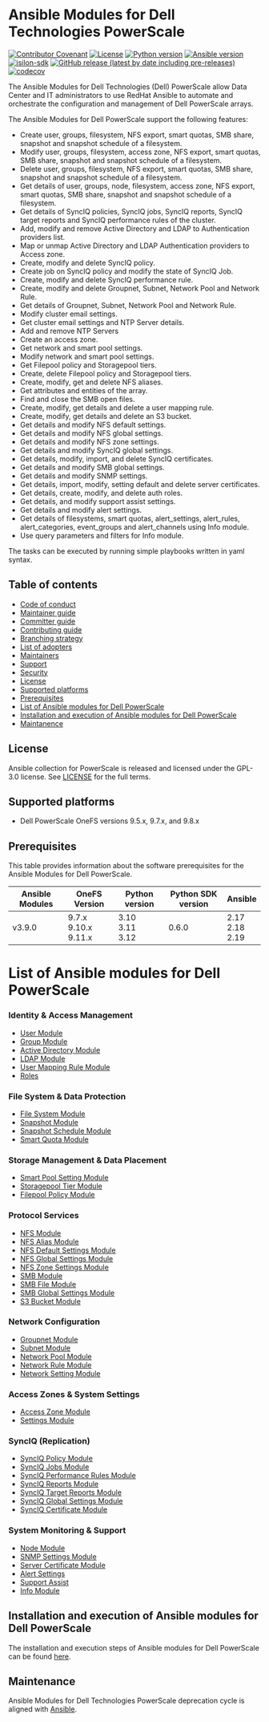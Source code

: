 # Ansible Modules for Dell Technologies PowerScale

[![Contributor Covenant](https://img.shields.io/badge/Contributor%20Covenant-v2.0%20adopted-ff69b4.svg)](https://github.com/dell/ansible-powerscale/blob/main/docs/CODE_OF_CONDUCT.md)
[![License](https://img.shields.io/github/license/dell/ansible-powerscale)](https://github.com/dell/ansible-powerscale/blob/main/LICENSE)
[![Python version](https://img.shields.io/badge/python-3.10+-blue.svg)](https://www.python.org/downloads/)
[![Ansible version](https://img.shields.io/badge/ansible-2.16+-blue.svg)](https://pypi.org/project/ansible/)
[![isilon-sdk](https://img.shields.io/github/v/release/dell/python-powerscale?include_prereleases&label=isilon-sdk&style=flat-square)](https://github.com/Isilon/isilon_sdk_python)
[![GitHub release (latest by date including pre-releases)](https://img.shields.io/github/v/release/dell/ansible-powerscale?include_prereleases&label=latest&style=flat-square)](https://github.com/dell/ansible-powerscale/releases)
[![codecov](https://codecov.io/gh/dell/ansible-powerscale/branch/main/graph/badge.svg)](https://app.codecov.io/gh/dell/ansible-powerscale)

The Ansible Modules for Dell Technologies (Dell) PowerScale allow Data Center and IT administrators to use RedHat Ansible to automate and orchestrate the configuration and management of Dell PowerScale arrays.

The Ansible Modules for Dell PowerScale support the following features:
- Create user, groups, filesystem, NFS export, smart quotas, SMB share, snapshot and snapshot schedule of a filesystem.
- Modify user, groups, filesystem, access zone, NFS export, smart quotas, SMB share, snapshot and snapshot schedule of a filesystem.
- Delete user, groups, filesystem, NFS export, smart quotas, SMB share, snapshot and snapshot schedule of a filesystem.
- Get details of user, groups, node, filesystem, access zone, NFS export, smart quotas, SMB share, snapshot and snapshot schedule of a filesystem.
- Get details of SyncIQ policies, SyncIQ jobs, SyncIQ reports, SyncIQ target reports and SyncIQ performance rules of the cluster.
- Add, modify and remove Active Directory and LDAP to Authentication providers list.
- Map or unmap Active Directory and LDAP Authentication providers to Access zone.
- Create, modify and delete SyncIQ policy.
- Create job on SyncIQ policy and modify the state of SyncIQ Job.
- Create, modify and delete SyncIQ performance rule.
- Create, modify and delete Groupnet, Subnet, Network Pool and Network Rule.
- Get details of Groupnet, Subnet, Network Pool and Network Rule.
- Modify cluster email settings.
- Get cluster email settings and NTP Server details.
- Add and remove NTP Servers
- Create an access zone.
- Get network and smart pool settings.
- Modify network and smart pool settings.
- Get Filepool policy and Storagepool tiers.
- Create, delete Filepool policy and Storagepool tiers.
- Create, modify, get and delete NFS aliases.
- Get attributes and entities of the array.
- Find and close the SMB open files.
- Create, modify, get details and delete a user mapping rule.
- Create, modify, get details and delete an S3 bucket.
- Get details and modify NFS default settings.
- Get details and modify NFS global settings.
- Get details and modify NFS zone settings.
- Get details and modify SyncIQ global settings.
- Get details, modify, import, and delete SyncIQ certificates.
- Get details and modify SMB global settings.
- Get details and modify SNMP settings.
- Get details, import, modify, setting default and delete server certificates.
- Get details, create, modify, and delete auth roles.
- Get details, and modify support assist settings.
- Get details and modify alert settings.
- Get details of filesystems, smart quotas, alert_settings, alert_rules, alert_categories, event_groups and alert_channels using Info module.
- Use query parameters and filters for Info module.

The tasks can be executed by running simple playbooks written in yaml syntax.

## Table of contents

* [Code of conduct](https://github.com/dell/ansible-powerscale/blob/main/docs/CODE_OF_CONDUCT.md)
* [Maintainer guide](https://github.com/dell/ansible-powerscale/blob/main/docs/MAINTAINER_GUIDE.md)
* [Committer guide](https://github.com/dell/ansible-powerscale/blob/main/docs/COMMITTER_GUIDE.md)
* [Contributing guide](https://github.com/dell/ansible-powerscale/blob/main/docs/CONTRIBUTING.md)
* [Branching strategy](https://github.com/dell/ansible-powerscale/blob/main/docs/BRANCHING.md)
* [List of adopters](https://github.com/dell/ansible-powerscale/blob/main/docs/ADOPTERS.md)
* [Maintainers](https://github.com/dell/ansible-powerscale/blob/main/docs/MAINTAINERS.md)
* [Support](https://github.com/dell/ansible-powerscale/blob/main/docs/SUPPORT.md)
* [Security](https://github.com/dell/ansible-powerscale/blob/main/docs/SECURITY.md)
* [License](#license)
* [Supported platforms](#supported-platforms)
* [Prerequisites](#prerequisites)
* [List of Ansible modules for Dell PowerScale](#list-of-ansible-modules-for-dell-powerscale)
* [Installation and execution of Ansible modules for Dell PowerScale](#installation-and-execution-of-ansible-modules-for-dell-powerscale)
* [Maintanence](#maintanence)

## License
Ansible collection for PowerScale is released and licensed under the GPL-3.0 license. See [LICENSE](https://github.com/dell/ansible-powerscale/blob/main/LICENSE) for the full terms.

## Supported platforms
  * Dell PowerScale OneFS versions 9.5.x, 9.7.x, and 9.8.x

## Prerequisites
This table provides information about the software prerequisites for the Ansible Modules for Dell PowerScale.

| **Ansible Modules** | **OneFS Version** | **Python version** | **Python SDK version** | **Ansible**              |
|---------------------|-----------------------|--------------------|----------------------------|--------------------------|
| v3.9.0 | 9.7.x <br> 9.10.x <br> 9.11.x | 3.10 <br> 3.11 <br> 3.12 | 0.6.0 | 2.17 <br> 2.18 <br> 2.19 |

# List of Ansible modules for Dell PowerScale

### Identity & Access Management

* [User Module](https://github.com/dell/ansible-powerscale/blob/main/docs/modules/user.rst)
* [Group Module](https://github.com/dell/ansible-powerscale/blob/main/docs/modules/group.rst)
* [Active Directory Module](https://github.com/dell/ansible-powerscale/blob/main/docs/modules/ads.rst)
* [LDAP Module](https://github.com/dell/ansible-powerscale/blob/main/docs/modules/ldap.rst)
* [User Mapping Rule Module](https://github.com/dell/ansible-powerscale/blob/main/docs/modules/user_mapping_rule.rst)
* [Roles](https://github.com/dell/ansible-powerscale/blob/main/docs/modules/roles.rst)

### File System & Data Protection

* [File System Module](https://github.com/dell/ansible-powerscale/blob/main/docs/modules/filesystem.rst)
* [Snapshot Module](https://github.com/dell/ansible-powerscale/blob/main/docs/modules/snapshot.rst)
* [Snapshot Schedule Module](https://github.com/dell/ansible-powerscale/blob/main/docs/modules/snapshotschedule.rst)
* [Smart Quota Module](https://github.com/dell/ansible-powerscale/blob/main/docs/modules/smartquota.rst)

### Storage Management & Data Placement

* [Smart Pool Setting Module](https://github.com/dell/ansible-powerscale/blob/main/docs/modules/smartpoolsettings.rst)
* [Storagepool Tier Module](https://github.com/dell/ansible-powerscale/blob/main/docs/modules/storagepooltier.rst)
* [Filepool Policy Module](https://github.com/dell/ansible-powerscale/blob/main/docs/modules/filepoolpolicy.rst)

### Protocol Services

* [NFS Module](https://github.com/dell/ansible-powerscale/blob/main/docs/modules/nfs.rst)
* [NFS Alias Module](https://github.com/dell/ansible-powerscale/tree/main/docs/modules/nfs_alias.rst)
* [NFS Default Settings Module](https://github.com/dell/ansible-powerscale/blob/main/docs/modules/nfs_default_settings.rst)
* [NFS Global Settings Module](https://github.com/dell/ansible-powerscale/blob/main/docs/modules/nfs_global_settings.rst)
* [NFS Zone Settings Module](https://github.com/dell/ansible-powerscale/blob/main/docs/modules/nfs_zone_settings.rst)
* [SMB Module](https://github.com/dell/ansible-powerscale/blob/main/docs/modules/smb.rst)
* [SMB File Module](https://github.com/dell/ansible-powerscale/blob/main/docs/modules/smb_file.rst)
* [SMB Global Settings Module](https://github.com/dell/ansible-powerscale/blob/main/docs/modules/smb_global_settings.rst)
* [S3 Bucket Module](https://github.com/dell/ansible-powerscale/blob/main/docs/modules/s3_bucket.rst)

### Network Configuration

* [Groupnet Module](https://github.com/dell/ansible-powerscale/tree/main/docs/modules/groupnet.rst)
* [Subnet Module](https://github.com/dell/ansible-powerscale/tree/main/docs/modules/subnet.rst)
* [Network Pool Module](https://github.com/dell/ansible-powerscale/tree/main/docs/modules/networkpool.rst)
* [Network Rule Module](https://github.com/dell/ansible-powerscale/tree/main/docs/modules/networkrule.rst)
* [Network Setting Module](https://github.com/dell/ansible-powerscale/blob/main/docs/modules/networksettings.rst)

### Access Zones & System Settings

* [Access Zone Module](https://github.com/dell/ansible-powerscale/blob/main/docs/modules/accesszone.rst)
* [Settings Module](https://github.com/dell/ansible-powerscale/tree/main/docs/modules/settings.rst)

### SyncIQ (Replication)

* [SyncIQ Policy Module](https://github.com/dell/ansible-powerscale/blob/main/docs/modules/synciqpolicy.rst)
* [SyncIQ Jobs Module](https://github.com/dell/ansible-powerscale/tree/main/docs/modules/synciqjob.rst)
* [SyncIQ Performance Rules Module](https://github.com/dell/ansible-powerscale/tree/main/docs/modules/synciqrules.rst)
* [SyncIQ Reports Module](https://github.com/dell/ansible-powerscale/tree/main/docs/modules/synciqreports.rst)
* [SyncIQ Target Reports Module](https://github.com/dell/ansible-powerscale/tree/main/docs/modules/synciqtargetreports.rst)
* [SyncIQ Global Settings Module](https://github.com/dell/ansible-powerscale/blob/main/docs/modules/synciq_global_settings.rst)
* [SyncIQ Certificate Module](https://github.com/dell/ansible-powerscale/blob/main/docs/modules/synciqcertificate.rst)

### System Monitoring & Support
* [Node Module](https://github.com/dell/ansible-powerscale/blob/main/docs/modules/node.rst)
* [SNMP Settings Module](https://github.com/dell/ansible-powerscale/blob/main/docs/modules/snmp_settings.rst)
* [Server Certificate Module](https://github.com/dell/ansible-powerscale/blob/main/docs/modules/server_certificate.rst)
* [Alert Settings](https://github.com/dell/ansible-powerscale/blob/main/docs/modules/alert_settings.rst)
* [Support Assist](https://github.com/dell/ansible-powerscale/blob/main/docs/modules/support_assist.rst)
* [Info Module](https://github.com/dell/ansible-powerscale/blob/main/docs/modules/info.rst)

## Installation and execution of Ansible modules for Dell PowerScale
The installation and execution steps of Ansible modules for Dell PowerScale can be found [here](https://github.com/dell/ansible-powerscale/blob/main/docs/INSTALLATION.md).

## Maintenance
Ansible Modules for Dell Technologies PowerScale deprecation cycle is aligned with [Ansible](https://docs.ansible.com/ansible/latest/dev_guide/module_lifecycle.html).
